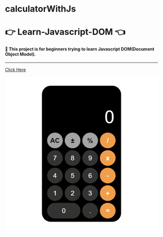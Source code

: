 # calculatorWithJs

# 👉 Learn-Javascript-DOM  👈

####  🏹 This project is for beginners trying to learn Javascript DOM(Document Object Model).

<hr>

[Click Here](https://ridvankoseler.github.io/calculatorWithJs/)


![](Animation.gif)
